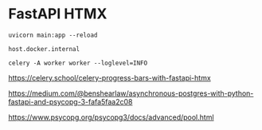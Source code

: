 # FastAPI HTMX

```
uvicorn main:app --reload
```

```
host.docker.internal
```

```
celery -A worker worker --loglevel=INFO
```

https://celery.school/celery-progress-bars-with-fastapi-htmx

https://medium.com/@benshearlaw/asynchronous-postgres-with-python-fastapi-and-psycopg-3-fafa5faa2c08

https://www.psycopg.org/psycopg3/docs/advanced/pool.html